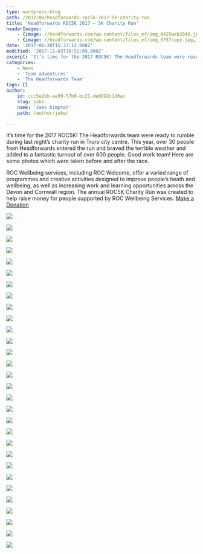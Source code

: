 ```yaml
---
type: wordpress-blog
path: /2017/06/headforwards-roc5k-2017-5k-charity-run
title: 'Headforwards ROC5K 2017 – 5K Charity Run'
headerImages:
    - {image: //headforwards.com/wp-content/files_mf/img_0425web2048.jpg, text: 'Headforwards ROC5K 2017 - 5K Charity Run'}
    - {image: //headforwards.com/wp-content/files_mf/img_5757copy.jpg, text: 'Headforwards ROC5K 2017 - 5K Charity Run'}
date: '2017-06-28T15:37:12.000Z'
modified: '2017-11-03T10:52:09.000Z'
excerpt: 'It’s time for the 2017 ROC5K! The Headforwards team were ready to rumble during last night’s charity run in Truro city centre. This year, over 30 people from Headforwards entered the run and braved the terrible weather and added to a fantastic turnout of over 600 people. Good work team! Here are some photos which …'
categories:
    - News
    - 'Team adventures'
    - 'The Headforwards Team'
tags: []
author:
    id: ccc5e2bb-ae99-57b8-bc21-de8892c1d0ac
    slug: jake
    name: 'Jake Kimpton'
    path: /author/jake/

---
```

It’s time for the 2017 ROC5K! The Headforwards team were ready to rumble during last night’s charity run in Truro city centre. This year, over 30 people from Headforwards entered the run and braved the terrible weather and added to a fantastic turnout of over 600 people. Good work team! Here are some photos which were taken before and after the race.

ROC Wellbeing services, including ROC Welcome, offer a varied range of programmes and creative activities designed to improve people’s heath and wellbeing, as well as increasing work and learning opportunities across the Devon and Cornwall region. The annual ROC5K Charity Run was created to help raise money for people supported by ROC Wellbeing Services. [Make a Donation](https://www.unitedresponse.org.uk/donate/donate-now/5/credit-card)

<section class="gallery">

![](//headforwards.com/wp-content/uploads/2017/06/IMG_0425-web-2048.jpg)

![](//headforwards.com/wp-content/uploads/2017/06/IMG_7270.jpg)

![](//headforwards.com/wp-content/uploads/2017/06/IMG_7271.jpg)

![](//headforwards.com/wp-content/uploads/2017/06/IMG_7279.jpg)

![](//headforwards.com/wp-content/uploads/2017/06/IMG_7281.jpg)

![](//headforwards.com/wp-content/uploads/2017/06/IMG_7283.jpg)

![](//headforwards.com/wp-content/uploads/2017/06/IMG_7300.jpg)

![](//headforwards.com/wp-content/uploads/2017/06/IMG_7302.jpg)

![](//headforwards.com/wp-content/uploads/2017/06/IMG_7342.jpg)

![](//headforwards.com/wp-content/uploads/2017/06/IMG_7346.jpg)

![](//headforwards.com/wp-content/uploads/2017/06/IMG_7359.jpg)

![](//headforwards.com/wp-content/uploads/2017/06/IMG_7365.jpg)

![](//headforwards.com/wp-content/uploads/2017/06/IMG_7378.jpg)

![](//headforwards.com/wp-content/uploads/2017/06/IMG_7392.jpg)

![](//headforwards.com/wp-content/uploads/2017/06/IMG_7394.jpg)

![](//headforwards.com/wp-content/uploads/2017/06/IMG_7396.jpg)

![](//headforwards.com/wp-content/uploads/2017/06/IMG_7418.jpg)

![](//headforwards.com/wp-content/uploads/2017/06/IMG_7436.jpg)

![](//headforwards.com/wp-content/uploads/2017/06/IMG_7490.jpg)

![](//headforwards.com/wp-content/uploads/2017/06/IMG_7492.jpg)

![](//headforwards.com/wp-content/uploads/2017/06/IMG_7495.jpg)

![](//headforwards.com/wp-content/uploads/2017/06/IMG_7499.jpg)

![](//headforwards.com/wp-content/uploads/2017/06/IMG_7501.jpg)

![](//headforwards.com/wp-content/uploads/2017/06/IMG_7504.jpg)

![](//headforwards.com/wp-content/uploads/2017/06/IMG_7512.jpg)

![](//headforwards.com/wp-content/uploads/2017/06/IMG_7529.jpg)

![](//headforwards.com/wp-content/uploads/2017/06/IMG_7538.jpg)

![](//headforwards.com/wp-content/uploads/2017/06/IMG_7563.jpg)

![](//headforwards.com/wp-content/uploads/2017/06/IMG_7570.jpg)

![](//headforwards.com/wp-content/uploads/2017/06/IMG_7582.jpg)

</section>


